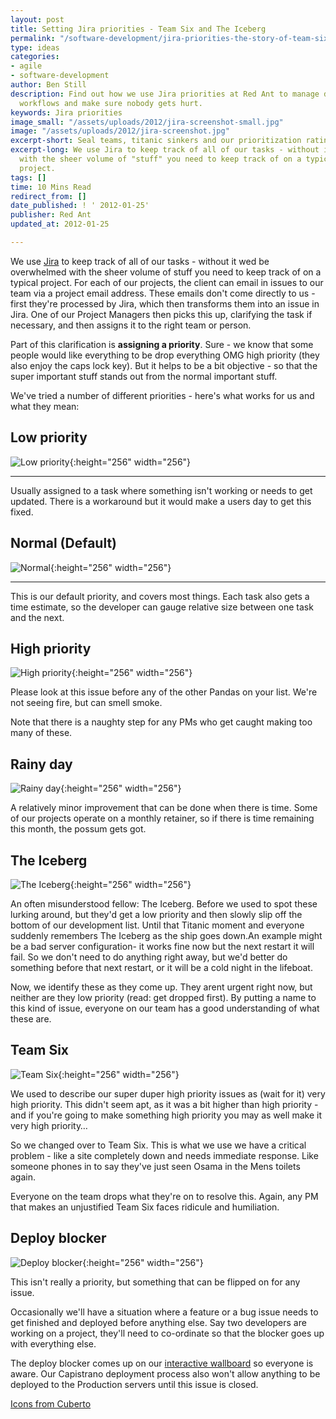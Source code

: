 ```yaml
---
layout: post
title: Setting Jira priorities - Team Six and The Iceberg
permalink: "/software-development/jira-priorities-the-story-of-team-six-and-the-iceberg/"
type: ideas
categories:
- agile
- software-development
author: Ben Still
description: Find out how we use Jira priorities at Red Ant to manage development
  workflows and make sure nobody gets hurt.
keywords: Jira priorities
image_small: "/assets/uploads/2012/jira-screenshot-small.jpg"
image: "/assets/uploads/2012/jira-screenshot.jpg"
excerpt-short: Seal teams, titanic sinkers and our prioritization ratings.
excerpt-long: We use Jira to keep track of all of our tasks - without it we'd be overwhelmed
  with the sheer volume of "stuff" you need to keep track of on a typical digital
  project.
tags: []
time: 10 Mins Read
redirect_from: []
date_published: ! ' 2012-01-25'
publisher: Red Ant
updated_at: 2012-01-25

---
```

We use [Jira](https://www.atlassian.com/software/jira) to keep track of all of our tasks - without it wed be overwhelmed with the sheer volume of stuff you need to keep track of on a typical project. For each of our projects, the client can email in issues to our team via a project email address. These emails don't come directly to us - first they're processed by Jira, which then transforms them into an issue in Jira. One of our Project Managers then picks this up, clarifying the task if necessary, and then assigns it to the right team or person.

Part of this clarification is **assigning a priority**. Sure - we know that some people would like everything to be drop everything OMG high priority (they also enjoy the caps lock key). But it helps to be a bit objective - so that the super important stuff stands out from the normal important stuff.

We've tried a number of different priorities - here's what works for us and what they mean:

## Low priority

![Low priority](/assets/uploads/2012/panda.png){:height="256" width="256"}

---

Usually assigned to a task where something isn't working or needs to get updated. There is a workaround but it would make a users day to get this fixed.


## Normal (Default)

![Normal](/assets/uploads/2012/panda.png){:height="256" width="256"}

---

This is our default priority, and covers most things. Each task also gets a time estimate, so the developer can gauge relative size between one task and the next.


## High priority

![High priority](/assets/uploads/2012/panda.png){:height="256" width="256"}

Please look at this issue before any of the other Pandas on your list. We're not seeing fire, but can smell smoke.

Note that there is a naughty step for any PMs who get caught making too many of these.

## Rainy day

![Rainy day](/assets/uploads/2012/possum.png){:height="256" width="256"}

A relatively minor improvement that can be done when there is time. Some of our projects operate on a monthly retainer, so if there is time remaining this month, the possum gets got.

## The Iceberg

![The Iceberg](/assets/uploads/2012/fat-cat.png){:height="256" width="256"}

An often misunderstood fellow: The Iceberg. Before we used to spot these lurking around, but they'd get a low priority and then slowly slip off the bottom of our development list. Until that Titanic moment and everyone suddenly remembers The Iceberg as the ship goes down.An example might be a bad server configuration- it works fine now but the next restart it will fail. So we don't need to do anything right away, but we'd better do something before that next restart, or it will be a cold night in the lifeboat.

Now, we identify these as they come up. They arent urgent right now, but neither are they low priority (read: get dropped first). By putting a name to this kind of issue, everyone on our team has a good understanding of what these are.

## Team Six

![Team Six](/assets/uploads/2012/team6.png){:height="256" width="256"}

We used to describe our super duper high priority issues as (wait for it) very high priority. This didn't seem apt, as it was a bit higher than high priority - and if you're going to make something high priority you may as well make it very high priority…

So we changed over to Team Six. This is what we use we have a critical problem - like a site completely down and needs immediate response. Like someone phones in to say they've just seen Osama in the Mens toilets again.

Everyone on the team drops what they're on to resolve this. Again, any PM that makes an unjustified Team Six faces ridicule and humiliation.

## Deploy blocker

![Deploy blocker](/assets/uploads/2012/monkey.png){:height="256" width="256"}

This isn't really a priority, but something that can be flipped on for any issue.

Occasionally we'll have a situation where a feature or a bug issue needs to get finished and deployed before anything else. Say two developers are working on a project, they'll need to co-ordinate so that the blocker goes up with everything else.

The deploy blocker comes up on our [interactive wallboard](/agile/the-story-behind-our-wallboard-whos-working-on-what-and-can-i-deploy-yet/) so everyone is aware. Our Capistrano deployment process also won't allow anything to be deployed to the Production servers until this issue is closed.

[Icons from Cuberto](https://www.deviantart.com/cuberto-ru)
